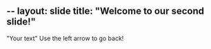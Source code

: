 --
layout: slide
title: "Welcome to our second slide!"
---
"Your text"
Use the left arrow to go back!
